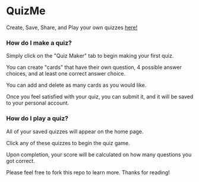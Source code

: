 # QuizMe
Create, Save, Share, and Play your own quizzes [here!](https://quiz-maker-2cd84.web.app/)

### How do I make a quiz?
Simply click on the "Quiz Maker" tab to begin making your first quiz.

You can create "cards" that have their own question, 4 possible answer choices, and at least one correct answer choice.

You can add and delete as many cards as you would like.

Once you feel satisfied with your quiz, you can submit it, and it will be saved to your personal account.


### How do I play a quiz?
All of your saved quizzes will appear on the home page.

Click any of these quizzes to begin the quiz game.

Upon completion, your score will be calculated on how many questions you got correct.


Please feel free to fork this repo to learn more.
Thanks for reading!
